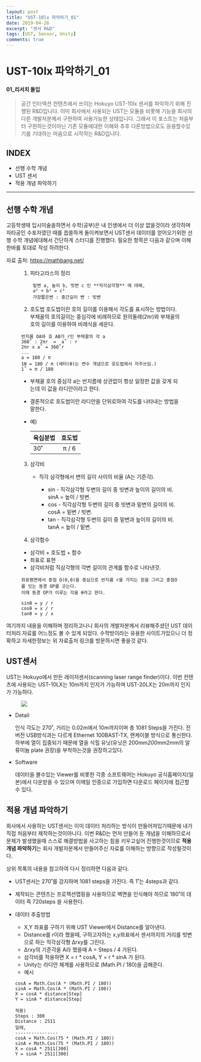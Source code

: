 ```yaml
---
layout: post
title: "UST-10lx 파악하기_01"
date: 2019-04-26
excerpt: "센서 R&D"
tags: [UST, Sensor, Unity]
comments: true
---
```

# UST-10lx 파악하기_01
#### 01_리서치 돌입
>공간 인터렉션 컨텐츠에서 쓰이는 Hokuyo UST-10lx 센서를 파악하기 위해 진행된 R&D입니다.
이미 회사에서 사용되는 UST는 모듈을 비롯해 기능을 회사의 다른 개발자분께서 구현하여 사용가능한 상태입니다.
그래서 이 포스트는 처음부터 구현하는것이아닌 기존 모듈에대한 이해와 추후 다른방법으로도 응용할수있기를 기대하는 마음으로 시작하는 R&D입니다.



## INDEX
* 선행 수학 개념
* UST 센서
* 적용 개념 파악하기

---

## 선행 수학 개념
고등학생때 입시미술을하면서 수학(공부)은 내 인생에서 더 이상 없을것이라 생각하며 자타공인 수포자였던 때를 씁쓸하게 돌이켜보면서 UST센서 데이터를 얻어오기위한 선행 수학 개념에대해서 간단하게 스터디를 진행했다.
필요한 항목은 다음과 같으며 이해한바를 토대로 작성 하려한다.

자료 출처: https://mathbang.net/

<figure>

1. 피타고라스의 정리

        밑변 a, 높이 b, 빗변 c 인 **직각삼각형** 에 대해,
        a² + b² = c² 
        가장짧은변 : 중간길이 변 : 빗변

2. 호도법
    호도법이란 호의 길이를 이용해서 각도를 표시하는 방법이다. 
    부채꼴의 호의길이는 중심각에 비례하므로 원의둘레(2πr)와 부채꼴의 호의 길이를 이용하여 비례식을 세운다.

~~~
반지름 OA와 호 AB가 r인 부채꼴의 각 a
360˚ : 2πr  =  a˚ : r
2πr x a˚ = 360˚r  
...
a = 180 / π
1θ = 180 / π (세타(θ)는 변수 개념으로 호도법에서 자주쓰임.)
1˚ = π / 180  
~~~

* 부채꼴 호의 중심각 a는 반지름에 상관없이 항상 일정한 값을 갖게 되는데 이 값을 라디안이라고 한다.
* 결론적으로 호도법이란 라디안을 단위로하여 각도를 나타내는 방법을 말한다.
* 예)

    | 육십분법 | 호도법 |
    |:-|:-:|
    |   30˚   | π / 6  | 

3. 삼각비

    * 직각 삼각형에서 변의 길이 사이의 비율 (A는 기준각).

        * sin - 직각삼각형 두변의 길이 중 빗변과 높이의 길이의 비.
            sinA = 높이 / 빗변.
        * cos - 직각삼각형 두변의 길이 중 빗변과 밑변의 길이의 비.
            cosA = 밑변 / 빗변.
        * tan - 직각삼각형 두변의 길이 중 밑변과 높이의 길이의 비.
            tanA = 높이 / 밑변.

4. 삼각함수

* 삼각비 + 호도법 + 함수
* 좌표로 표현
* 삼각비처럼 직삼각형의 각변 길이의 관계를 함수로 나타낸것.

~~~
좌표평면에서 중점 O(0,0)을 중심으로 반지름 r을 가지는 원을 그리고 중점O를 잇는 동경 OP를 긋는다.
이때 동경 OP가 이루는 각을 θ라고 한다.

sinθ = y / r
cosθ = x / r
tanθ = y / x
~~~

</figure>

여기까지 내용을 이해하며 정리하고나니 회사의 개발자분께서 리뷰해주셨던 UST 데이터처리 자료를 어느정도 볼 수 있게 되었다. 수학방이라는 유용한 사이트가있으니 더 정확하고 자세한정보는 위 자료출처 링크를 방문하시면 좋을것 같다.

## UST센서
UST는 Hokuyo에서 만든 레이저센서(scanning laser range finder)이다.
이번 컨텐츠에 사용되는 UST-10LX는 10m까지 인지가 가능하며
UST-20LX는 20m까지 인지가 가능하다.

<figure>

<img src="https://i.imgur.com/DTMLO2E.png">

</figure>

* Detail

    인식 각도는 270˚, 거리는 0.02m에서 10m까지이며 총 1081 Steps을 가진다.
    전 버전 USB방식과는 다르게 Ethernet 100BAST-TX, 랜케이블 방식으로 통신한다. 
    하부에 열이 집중되기 때문에 열을 식힐 유닛(유닛은 200mm*200mm*2mm의 알류미늄 plate 권장)을 부착하는것을 권장하고있다.

* Software

    데이터을 볼수있는 Viewer를 비롯한 각종 소프트웨어는 Hokuyo 공식홈페이지(일본)에서 다운받을 수 있으며 이메일 인증으로 가입하면 다운로드 페이지에 접근할 수 있다.

## 적용 개념 파악하기
회사에서 사용하는 UST센서는 이미 데이터 처리하는 방식이 만들어져있기때문에 내가 직접 처음부터 제작하는것이아니다. 
이번 R&D는 먼저 만들어 둔 개념을 이해하므로서 문제가 발생했을때 스스로 해결방법을 사고하는 힘을 키우고싶어 진행한것이므로 **적용 개념 파악하기**는 회사 개발자분께서 만들어주신 자료를 이해하는 방향으로 작성될것이다.

상위 목록의 내용을 참고하여 다시 정리하면 다음과 같다.

* UST센서는 270˚를 감지하며 1081 steps을 가진다. 즉 1˚는 4steps과 같다.
* 제작되는 콘텐츠는 프로젝션맵핑을 사용하므로 벽면을 인식해야 하므로 180˚의 데이터 즉 720steps 을 사용한다.
* 데이터 추출방법
    * X,Y 좌표를 구하기 위해 UST Viewer에서 Distance를 알아낸다.
    * Distance를 r이라 했을때, 구하고자하는 x,y좌표에서 센서까지의 거리를 빗변으로 하는 직각삼각형 Δrxy를 그린다.
    * Δrxy의 기준각을 A라 했을때 A = Steps / 4 가된다.
    * 삼각비를 적용하면 X = r * cosA, Y = r * sinA 가 된다.
    * Unity는 라디안 체계를 사용하므로 (Math.PI / 180)을 곱해준다.
    * 예시

    ~~~
    cosA = Math.Cos(A * (Math.PI / 180))
    sinA = Math.Cos(A * (Math.PI / 180))
    X = cosA * distance[Step]
    Y = sinA * distance[Step]

    적용)
    Steps : 300
    Distance : 2511
    일때,
    ----------------
    cosA = Math.Cos(75 * (Math.PI / 180))
    sinA = Math.Cos(75 * (Math.PI / 180))
    X = cosA * 2511[300]
    Y = sinA * 2511[300]
    ~~~